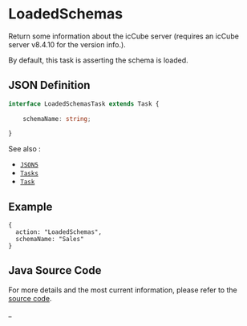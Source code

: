# LoadedSchemas

Return some information about the icCube server (requires an icCube server v8.4.10 for the version info.).

By default, this task is asserting the schema is loaded.

## JSON Definition

```typescript
interface LoadedSchemasTask extends Task {
    
    schemaName: string;
    
}
```

See also :

- [`JSON5`](../JSON5.md)
- [`Tasks`](../Tasks.md)
- [`Task`](../Task.md)

## Example

```json5
{
  action: "LoadedSchemas",
  schemaName: "Sales"
}
```

## Java Source Code

For more details and the most current information, please refer to
the [source code](../../../../src/main/java/ic3/analyticsops/test/task/schema/AOLoadedSchemasTask.java).

_
